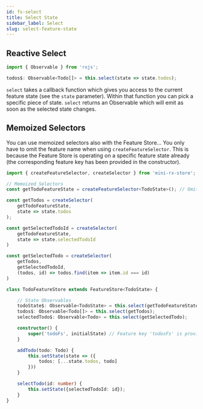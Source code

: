 ```yaml
---
id: fs-select
title: Select State
sidebar_label: Select
slug: select-feature-state
---
```


## Reactive Select
```ts title="todo-feature-store.ts"
import { Observable } from 'rxjs';

todos$: Observable<Todo[]> = this.select(state => state.todos);
```

`select` takes a callback function which gives you access to the current feature state (see the `state` parameter).
Within that function you can pick a specific piece of state.
`select` returns an Observable which will emit as soon as the selected state changes.

## Memoized Selectors

You can use memoized selectors also with the Feature Store...
You only have to omit the feature name when using `createFeatureSelector`.
This is because the Feature Store is operating on a specific feature state already
(the corresponding feature key has been provided in the constructor).

```ts title="todo-feature-store.ts"
import { createFeatureSelector, createSelector } from 'mini-rx-store';

// Memoized Selectors
const getTodoFeatureState = createFeatureSelector<TodoState>(); // Omit the feature name!

const getTodos = createSelector(
    getTodoFeatureState,
    state => state.todos
);

const getSelectedTodoId = createSelector(
    getTodoFeatureState,
    state => state.selectedTodoId
)

const getSelectedTodo = createSelector(
    getTodos,
    getSelectedTodoId,
    (todos, id) => todos.find(item => item.id === id)
)

class TodoFeatureStore extends FeatureStore<TodoState> {

    // State Observables
    todoState$: Observable<TodoState> = this.select(getTodoFeatureState);
    todos$: Observable<Todo[]> = this.select(getTodos);
    selectedTodo$: Observable<Todo> = this.select(getSelectedTodo);

    constructor() {
        super('todoFs', initialState) // Feature key 'todosFs' is provided here already...
    }

    addTodo(todo: Todo) {
        this.setState(state => ({
            todos: [...state.todos, todo]
        }))
    }

    selectTodo(id: number) {
        this.setState({selectedTodoId: id});
    }
}
```
